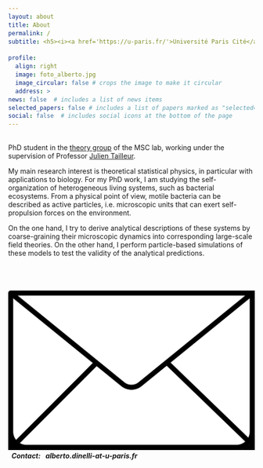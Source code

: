 ```yaml
---
layout: about
title: About
permalink: /
subtitle: <h5><i><a href='https://u-paris.fr/'>Université Paris Cité</a>, Laboratoire Matière et Systèmes Complexes (<a href='http://www.msc.univ-paris-diderot.fr/'>MSC</a>).</i></h5>

profile:
  align: right
  image: foto_alberto.jpg
  image_circular: false # crops the image to make it circular
  address: >
news: false  # includes a list of news items
selected_papers: false # includes a list of papers marked as "selected={true}"
social: false  # includes social icons at the bottom of the page
---
```


<br>
PhD student in the <a
href='https://sites.google.com/view/theory-of-complex-systems/welcome?authuser=0'>theory
group</a> of the MSC lab, working under the supervision of Professor <a
href='https://physics.mit.edu/faculty/julien-tailleur/'>Julien
Tailleur</a>.

My main research interest is theoretical statistical physics, in
particular with applications to biology. For my PhD work, I am
studying the self-organization of heterogeneous living systems, such
as bacterial ecosystems. From a physical point of view, motile
bacteria can be described as <span style="color:
var(--global-theme-color)"> active particles</span>, i.e. microscopic
units that can exert self-propulsion forces on the environment.

On the one hand, I try to derive analytical descriptions of these
systems by <span style="color:
var(--global-theme-color)">coarse-graining</span> their microscopic
dynamics into corresponding large-scale field theories. On the other
hand, I perform <span style="color:
var(--global-theme-color)">particle-based simulations</span> of these
models to test the validity of the analytical predictions.

<br> <br>

<p>
<h5>
 <img src="assets/img/mail-icon.jpg" class="icon">
 <span style="color: var(--global-theme-color)"> &nbsp; Contact</span>:
 &nbsp; alberto.dinelli-at-u-paris.fr
</h5>
</p>

<br>
<br>